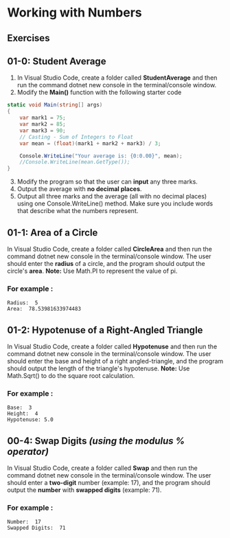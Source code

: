 # Working with Numbers

## Exercises

## 01-0: Student Average

1.  In Visual Studio Code, create a folder called **StudentAverage** and then run the command dotnet new console in the terminal/console window. 
2.  Modify the **Main()** function with the following starter code

```csharp
static void Main(string[] args)
{
    var mark1 = 75;
    var mark2 = 85;
    var mark3 = 90;
    // Casting - Sum of Integers to Float
    var mean = (float)(mark1 + mark2 + mark3) / 3;

    Console.WriteLine("Your average is: {0:0.00}", mean);
    //Console.WriteLine(mean.GetType());
}
```

3.  Modify the program so that the user can **input** any three marks.
4.  Output the average with **no decimal places**.
5.  Output all three marks and the average (all with no decimal places) using one Console.WriteLine() method.  Make sure you include words that describe what the numbers represent.

## 01-1: Area of a Circle
In Visual Studio Code, create a folder called **CircleArea** and then run the command dotnet new console in the terminal/console window.  The user should enter the **radius** of a circle, and the program should output the circle's **area**.  **Note:** Use Math.PI to represent the value of pi.

### For example :
```
Radius:  5
Area:  78.53981633974483
```

## 01-2: Hypotenuse of a Right-Angled Triangle
In Visual Studio Code, create a folder called **Hypotenuse** and then run the command dotnet new console in the terminal/console window.  The user should enter the base and height of a right angled-triangle, and the program should output the length of the triangle's hypotenuse.  **Note:** Use Math.Sqrt() to do the square root calculation.

### For example :
```
Base:  3
Height:  4
Hypotenuse: 5.0
```

## 00-4: Swap Digits *(using the modulus % operator)*
In Visual Studio Code, create a folder called **Swap** and then run the command dotnet new console in the terminal/console window.  The user should enter a **two-digit** number (example: 17), and the program should output the **number** with **swapped digits** (example: 71).  

### For example :
```
Number:  17
Swapped Digits:  71
